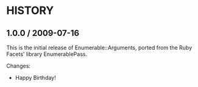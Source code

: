 # HISTORY

## 1.0.0 / 2009-07-16

This is the initial release of Enumerable::Arguments,
ported from the Ruby Facets' library EnumerablePass.

Changes:

* Happy Birthday!

